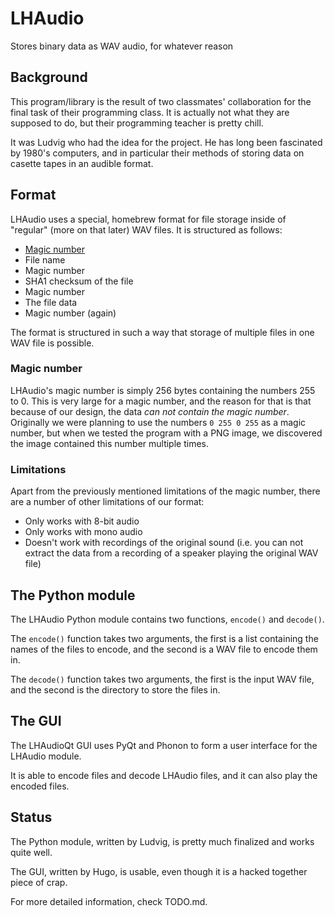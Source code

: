 # LHAudio
Stores binary data as WAV audio, for whatever reason

## Background
This program/library is the result of two classmates' collaboration for the final task of their programming class. It is actually not what they are supposed to do, but their programming teacher is pretty chill.

It was Ludvig who had the idea for the project. He has long been fascinated by 1980's computers, and in particular their methods of storing data on casette tapes in an audible format.

## Format
LHAudio uses a special, homebrew format for file storage inside of "regular" (more on that later) WAV files. It is structured as follows:

- [Magic number](https://en.wikipedia.org/wiki/File_format#Magic_number)
- File name
- Magic number
- SHA1 checksum of the file
- Magic number
- The file data
- Magic number (again)

The format is structured in such a way that storage of multiple files in one WAV file is possible.

### Magic number
LHAudio's magic number is simply 256 bytes containing the numbers 255 to 0. This is very large for a magic number, and the reason for that is that because of our design, the data *can not contain the magic number*. Originally we were planning to use the numbers `0 255 0 255` as a magic number, but when we tested the program with a PNG image, we discovered the image contained this number multiple times.

### Limitations
Apart from the previously mentioned limitations of the magic number, there are a number of other limitations of our format:

- Only works with 8-bit audio
- Only works with mono audio
- Doesn't work with recordings of the original sound (i.e. you can not extract the data from a recording of a speaker playing the original WAV file)

## The Python module
The LHAudio Python module contains two functions, `encode()` and `decode()`.

The `encode()` function takes two arguments, the first is a list containing the names of the files to encode, and the second is a WAV file to encode them in.

The `decode()` function takes two arguments, the first is the input WAV file, and the second is the directory to store the files in.

## The GUI
The LHAudioQt GUI uses PyQt and Phonon to form a user interface for the LHAudio module.

It is able to encode files and decode LHAudio files, and it can also play the encoded files.

## Status
The Python module, written by Ludvig, is pretty much finalized and works quite well.

The GUI, written by Hugo, is usable, even though it is a hacked together piece of crap.

For more detailed information, check TODO.md.
